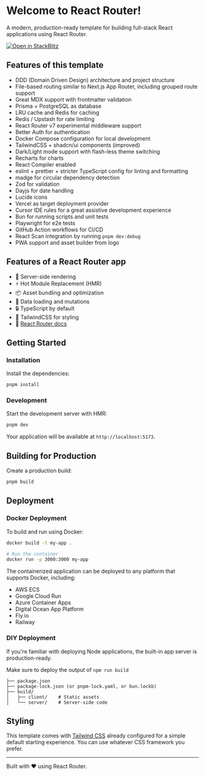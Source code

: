 # Welcome to React Router!

A modern, production-ready template for building full-stack React applications using React Router.

[![Open in StackBlitz](https://developer.stackblitz.com/img/open_in_stackblitz.svg)](https://stackblitz.com/github/remix-run/react-router-templates/tree/main/default)

## Features of this template

- DDD (Domain Driven Design) architecture and project structure
- File-based routing similar to Next.js App Router, including grouped route support
- Great MDX support with frontmatter validation
- Prisma + PostgreSQL as database
- LRU cache and Redis for caching
- Redis / Upstash for rate limiting
- React Router v7 experimental middleware support
- Better Auth for authentication
- Docker Compose configuration for local development
- TailwindCSS + shadcn/ui components (improved)
- Dark/Light mode support with flash-less theme switching
- Recharts for charts
- React Compiler enabled
- eslint + prettier + stricter TypeScript config for linting and formatting
- madge for circular dependency detection
- Zod for validation
- Dayjs for date handling
- Lucide icons
- Vercel as target deployment provider
- Cursor IDE rules for a great assistive development experience
- Bun for running scripts and unit tests
- Playwright for e2e tests
- GitHub Action workflows for CI/CD
- React Scan integration by running `pnpm dev:debug`
- PWA support and asset builder from logo

## Features of a React Router app

- 🚀 Server-side rendering
- ⚡️ Hot Module Replacement (HMR)
- 📦 Asset bundling and optimization
- 🔄 Data loading and mutations
- 🔒 TypeScript by default
- 🎉 TailwindCSS for styling
- 📖 [React Router docs](https://reactrouter.com/)

## Getting Started

### Installation

Install the dependencies:

```bash
pnpm install
```

### Development

Start the development server with HMR:

```bash
pnpm dev
```

Your application will be available at `http://localhost:5173`.

## Building for Production

Create a production build:

```bash
pnpm build
```

## Deployment

### Docker Deployment

To build and run using Docker:

```bash
docker build -t my-app .

# Run the container
docker run -p 3000:3000 my-app
```

The containerized application can be deployed to any platform that supports Docker, including:

- AWS ECS
- Google Cloud Run
- Azure Container Apps
- Digital Ocean App Platform
- Fly.io
- Railway

### DIY Deployment

If you're familiar with deploying Node applications, the built-in app server is production-ready.

Make sure to deploy the output of `npm run build`

```
├── package.json
├── package-lock.json (or pnpm-lock.yaml, or bun.lockb)
├── build/
│   ├── client/    # Static assets
│   └── server/    # Server-side code
```

## Styling

This template comes with [Tailwind CSS](https://tailwindcss.com/) already configured for a simple default starting
experience. You can use whatever CSS framework you prefer.

---

Built with ❤️ using React Router.
